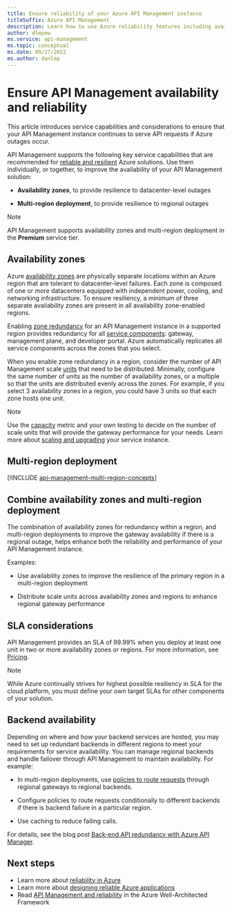 ```yaml
---
title: Ensure reliability of your Azure API Management instance
titleSuffix: Azure API Management
description: Learn how to use Azure reliability features including availability zones and multiregion deployments to make your Azure API Management service instance resilient to cloud failures.
author: dlepow
ms.service: api-management
ms.topic: conceptual
ms.date: 09/27/2022
ms.author: danlep
---
```


# Ensure API Management availability and reliability


This article introduces service capabilities and considerations to ensure that your API Management instance continues to serve API requests if Azure outages occur. 

API Management supports the following key service capabilities that are recommended for [reliable and resilient](../reliability/overview.md) Azure solutions. Use them individually, or together, to improve the availability of your API Management solution:

* **Availability zones**, to provide resilience to datacenter-level outages

* **Multi-region deployment**, to provide resilience to regional outages

> [!NOTE]
> API Management supports availability zones and multi-region deployment in the **Premium** service tier.  

## Availability zones

Azure [availability zones](../reliability/availability-zones-overview.md) are physically separate locations within an Azure region that are tolerant to datacenter-level failures. Each zone is composed of one or more datacenters equipped with independent power, cooling, and networking infrastructure. To ensure resiliency, a minimum of three separate availability zones are present in all availability zone-enabled regions.  


Enabling [zone redundancy](../reliability/migrate-api-mgt.md) for an API Management instance in a supported region provides redundancy for all [service components](api-management-key-concepts.md#api-management-components): gateway, management plane, and developer portal. Azure automatically replicates all service components across the zones that you select. 

When you enable zone redundancy in a region, consider the number of API Management scale [units](upgrade-and-scale.md) that need to be distributed. Minimally, configure the same number of units as the number of availability zones, or a multiple so that the units are distributed evenly across the zones. For example, if you select 3 availability zones in a region, you could have 3 units so that each zone hosts one unit.

> [!NOTE]
> Use the [capacity](api-management-capacity.md) metric and your own testing to decide on the number of scale units that will provide the gateway performance for your needs. Learn more about [scaling and upgrading](upgrade-and-scale.md) your service instance.

## Multi-region deployment

[!INCLUDE [api-management-multi-region-concepts](../../includes/api-management-multi-region-concepts.md)]

## Combine availability zones and multi-region deployment

The combination of availability zones for redundancy within a region, and multi-region deployments to improve the gateway availability if there is a regional outage, helps enhance both the reliability and performance of your API Management instance.

Examples:

* Use availability zones to improve the resilience of the primary region in a multi-region deployment

* Distribute scale units across availability zones and regions to enhance regional gateway performance


## SLA considerations

API Management provides an SLA of 99.99% when you deploy at least one unit in two or more availability zones or regions. For more information, see [Pricing](https://azure.microsoft.com/pricing/details/api-management/).

> [!NOTE]
> While Azure continually strives for highest possible resiliency in SLA for the cloud platform, you must define your own target SLAs for other components of your solution.

## Backend availability

Depending on where and how your backend services are hosted, you may need to set up redundant backends in different regions to meet your requirements for service availability. You can manage regional backends and handle failover through API Management to maintain availability. For example:  

* In multi-region deployments, use [policies to route requests](api-management-howto-deploy-multi-region.md#-route-api-calls-to-regional-backend-services) through regional gateways to regional backends. 

* Configure policies to route requests conditionally to different backends if there is backend failure in a particular region.

* Use caching to reduce failing calls.

For details, see the blog post [Back-end API redundancy with Azure API Manager](https://devblogs.microsoft.com/premier-developer/back-end-api-redundancy-with-azure-api-manager/).

## Next steps

* Learn more about [reliability in Azure](../reliability/overview.md)
* Learn more about [designing reliable Azure applications](/azure/architecture/framework/resiliency/app-design)
* Read [API Management and reliability](/azure/architecture/framework/services/networking/api-management/reliability) in the Azure Well-Architected Framework

